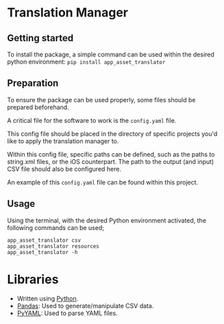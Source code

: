 # Translation Manager

## Getting started
To install the package, a simple command can be used within the desired python environment:
`pip install app_asset_translator`

## Preparation
To ensure the package can be used properly, some files should be prepared beforehand. 

A critical file for the software to work is the `config.yaml` file.

This config file should be placed in the directory of specific projects you'd like to apply the translation manager to.

Within this config file, specific paths can be defined, such as the paths to string.xml files, or the iOS counterpart. The path to the output (and input) CSV file should also be configured here.

An example of this `config.yaml` file can be found within this project.
## Usage
Using the terminal, with the desired Python environment activated, the following commands can be used;
````commandline
app_asset_translator csv
app_asset_translator resources
app_asset_translator -h
````

# Libraries
- Written using [Python](https://www.python.org/).
- [Pandas](https://pypi.org/project/pandas/): Used to generate/manipulate CSV data.
- [PyYAML](https://pypi.org/project/PyYAML/): Used to parse YAML files.